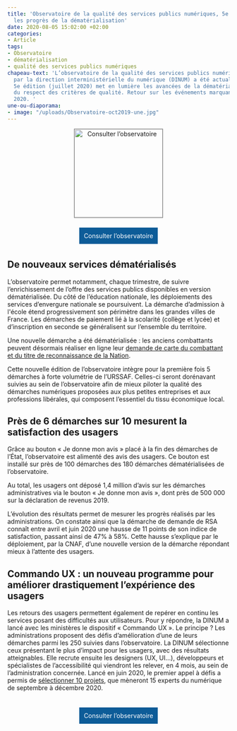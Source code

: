 ```yaml
---
title: 'Observatoire de la qualité des services publics numériques, 5e édition : découvrez
  les progrès de la dématérialisation'
date: 2020-08-05 15:02:00 +02:00
categories:
- Article
tags:
- Observatoire
- dématérialisation
- qualité des services publics numériques
chapeau-text: 'L’observatoire de la qualité des services publics numériques, piloté
  par la direction interministérielle du numérique (DINUM) a été actualisé. Cette
  5e édition (juillet 2020) met en lumière les avancées de la dématérialisation et
  du respect des critères de qualité. Retour sur les événements marquants du 2e trimestre
  2020. '
une-ou-diaporama:
- image: "/uploads/Observatoire-oct2019-une.jpg"
---
```


<style>
.button {
background-color: #0d5c98;
border: 1px solid white;
color: white;
padding: 10px 10px;
text-align: center;
text-decoration: none;
display: inline-block;
font-style: normal;
margin: 4px 2px;
cursor: pointer;
}
</style>

<p align="center"><a href="https://observatoire.numerique.gouv.fr/observatoire/"><img src="/uploads/observatoire_aout_2020.png" width="200" style="border:1px solid gray" align="center" alt="Consulter l’observatoire"/></a>
<br>
<br>
<a href="https://observatoire.numerique.gouv.fr/observatoire/" class="button">Consulter l’observatoire</a></p>

## De nouveaux services dématérialisés

L’observatoire permet notamment, chaque trimestre, de suivre l’enrichissement de l’offre des services publics disponibles en version dématérialisée.
Du côté de l’éducation nationale, les déploiements des services d’envergure nationale se poursuivent. La démarche d’admission à l'école étend progressivement son périmètre dans les grandes villes de France. Les démarches de paiement lié à la scolarité (collège et lycée) et d’inscription en seconde se généralisent sur l’ensemble du territoire.

Une nouvelle démarche a été dématérialisée : les anciens combattants peuvent désormais réaliser en ligne leur [demande de carte du combattant et du titre de reconnaissance de la Nation](https://www.onac-vg.fr/demarches/carte-du-combattant).

Cette nouvelle édition de l’observatoire intègre pour la première fois 5 démarches à forte volumétrie de l’URSSAF. Celles-ci seront dorénavant suivies au sein de l’observatoire afin de mieux piloter la qualité des démarches numériques proposées aux plus petites entreprises et aux professions libérales, qui composent l’essentiel du tissu économique local.

## Près de 6 démarches sur 10 mesurent la satisfaction des usagers

Grâce au bouton « Je donne mon avis » placé à la fin des démarches de l’État, l’observatoire est alimenté des avis des usagers.  Ce bouton est installé sur près de 100 démarches des 180 démarches dématérialisées de l’observatoire.

Au total, les usagers ont déposé 1,4 million d’avis sur les démarches administratives via le bouton « Je donne mon avis », dont près de 500 000 sur la déclaration de revenus 2019.

L’évolution des résultats permet de mesurer les progrès réalisés par les administrations. On constate ainsi que la démarche de demande de RSA connaît entre avril et juin 2020 une hausse de 11 points de son indice de satisfaction, passant ainsi de 47% à 58%. Cette hausse s’explique par le déploiement, par la CNAF, d’une nouvelle version de la démarche répondant mieux à l’attente des usagers.

## Commando UX : un nouveau programme pour améliorer drastiquement l’expérience des usagers

Les retours des usagers permettent également de repérer en continu les services posant des difficultés aux utilisateurs. Pour y répondre, la DINUM a lancé avec les ministères le dispositif « Commando UX ».
Le principe ? Les administrations proposent des défis d’amélioration d’une de leurs démarches parmi les 250 suivies dans l’observatoire. La DINUM sélectionne ceux présentant le plus d’impact pour les usagers, avec des résultats atteignables. Elle recrute ensuite les designers (UX, UI…), développeurs et spécialistes de l’accessibilité qui viendront les relever, en 4 mois, au sein de l’administration concernée. Lancé en juin 2020, le premier appel à défis a permis de [sélectionner 10 projets](https://design.numerique.gouv.fr/commando-ux/), que mèneront 15 experts du numérique de septembre à décembre 2020. 
<br>
<br>

<p align="center"><a href="https://observatoire.numerique.gouv.fr/observatoire/" class="button">Consulter l’observatoire</a></p>